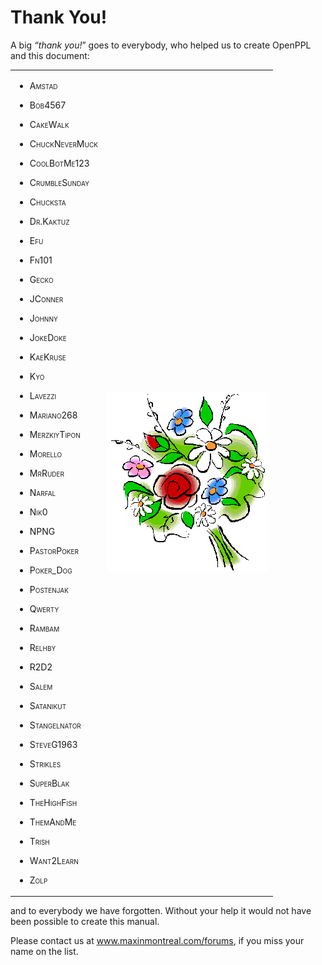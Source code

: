 # Thank You!

A big *“thank you!*” goes to everybody, who helped us to create OpenPPL
and this document:

<table>
<tbody>
<tr class="odd">
<td style="text-align: left;"><ul>
<li><p><span class="smallcaps">Amstad</span></p></li>
<li><p><span class="smallcaps">Bob4567</span></p></li>
<li><p><span class="smallcaps">CakeWalk</span></p></li>
<li><p><span class="smallcaps">ChuckNeverMuck</span></p></li>
<li><p><span class="smallcaps">CoolBotMe123</span></p></li>
<li><p><span class="smallcaps">CrumbleSunday</span></p></li>
<li><p><span class="smallcaps">Chucksta</span></p></li>
<li><p><span class="smallcaps">Dr.Kaktuz</span></p></li>
<li><p><span class="smallcaps">Efu</span></p></li>
<li><p><span class="smallcaps">Fn101</span></p></li>
<li><p><span class="smallcaps">Gecko</span></p></li>
<li><p><span class="smallcaps">JConner</span></p></li>
<li><p><span class="smallcaps">Johnny</span></p></li>
<li><p><span class="smallcaps">JokeDoke</span></p></li>
<li><p><span class="smallcaps">KaeKruse</span></p></li>
<li><p><span class="smallcaps">Kyo</span></p></li>
<li><p><span class="smallcaps">Lavezzi</span></p></li>
<li><p><span class="smallcaps">Mariano268</span></p></li>
<li><p><span class="smallcaps">MerzkiyTipon</span></p></li>
<li><p><span class="smallcaps">Morello</span></p></li>
<li><p><span class="smallcaps">MrRuder</span></p></li>
<li><p><span class="smallcaps">Narfal</span></p></li>
<li><p><span class="smallcaps">Nik0</span></p></li>
<li><p><span class="smallcaps">NPNG</span></p></li>
<li><p><span class="smallcaps">PastorPoker</span></p></li>
<li><p><span class="smallcaps">Poker_Dog</span></p></li>
<li><p><span class="smallcaps">Postenjak</span></p></li>
<li><p><span class="smallcaps">Qwerty</span></p></li>
<li><p><span class="smallcaps">Rambam</span></p></li>
<li><p><span class="smallcaps">Relhby</span></p></li>
<li><p><span class="smallcaps">R2D2</span></p></li>
<li><p><span class="smallcaps">Salem</span></p></li>
<li><p><span class="smallcaps">Satanikut</span></p></li>
<li><p><span class="smallcaps">Stangelnator</span></p></li>
<li><p><span class="smallcaps">SteveG1963</span></p></li>
<li><p><span class="smallcaps">Strikles</span></p></li>
<li><p><span class="smallcaps">SuperBlak</span></p></li>
<li><p><span class="smallcaps">TheHighFish</span></p></li>
<li><p><span class="smallcaps">ThemAndMe</span></p></li>
<li><p><span class="smallcaps">Trish</span></p></li>
<li><p><span class="smallcaps">Want2Learn</span></p></li>
<li><p><span class="smallcaps">Zolp</span></p></li>
</ul></td>
<td style="text-align: left;"><div class="wrapfigure">
<p><img src="images/flowers.gif" alt="image" /></p>
</div></td>
</tr>
</tbody>
</table>

and to everybody we have forgotten. Without your help it would not have
been possible to create this manual.

Please contact us at <a href="www.maxinmontreal.com/forums"
class="uri">www.maxinmontreal.com/forums</a>, if you miss your name on
the list.
